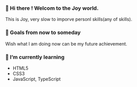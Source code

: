 ### 👋 Hi there ! Welcom to the Joy world.

This is Joy, very slow to imporve personl skills(any of skills).

### 🔭 Goals from now to someday

Wish what I am doing now can be my future achievement.

### 🌱 I’m currently learning 
- HTML5
- CSS3
- JavaScript, TypeScript

<!--
**JoyWanddrr/JoyWanddrr** is a ✨ _special_ ✨ repository because its `README.md` (this file) appears on your GitHub profile.

Here are some ideas to get you started:

- 🔭 I’m currently working on ...
- 🌱 I’m currently learning ...
- 👯 I’m looking to collaborate on ...
- 🤔 I’m looking for help with ...
- 💬 Ask me about ...
- 📫 How to reach me: ...
- 😄 Pronouns: ...
- ⚡ Fun fact: ...
-->

